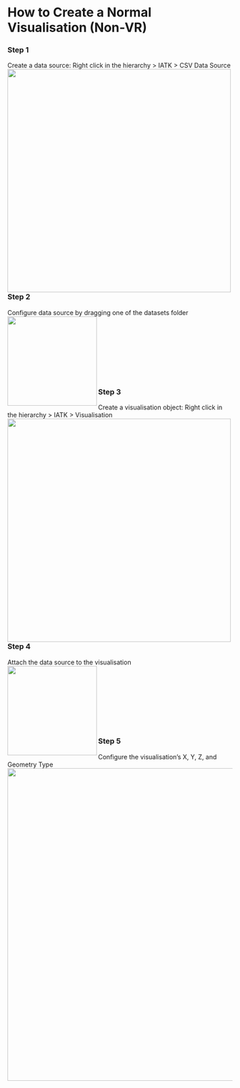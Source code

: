 # How to Create a Normal Visualisation (Non-VR)

### Step 1
Create a data source: Right click in the hierarchy > IATK > CSV Data Source<br>
<img align="left" height="500" src="https://user-images.githubusercontent.com/1362512/231146976-b6612634-3fbb-46f3-bc9c-e263e0aeed61.png">
<br><br><br><br><br><br><br><br><br><br><br><br><br><br><br><br><br><br><br><br><br>

### Step 2
Configure data source by dragging one of the datasets folder<br>
<img align="left" height="200" src="https://user-images.githubusercontent.com/1362512/231143528-73d167d9-d6de-46e1-94a9-f7a348a8e298.png">
<br><br><br><br><br><br><br><br>

### Step 3
Create a visualisation object: Right click in the hierarchy > IATK > Visualisation<br>
<img align="left" height="500" src="https://user-images.githubusercontent.com/1362512/231147198-59d41fdd-7637-46eb-a790-c8ae54971b98.png">
<br><br><br><br><br><br><br><br><br><br><br><br><br><br><br><br><br><br><br><br><br>

### Step 4
Attach the data source to the visualisation<br>
<img align="left" height="200" src="https://user-images.githubusercontent.com/1362512/231143595-d25a2c13-2c07-4131-a214-18813cbde98f.png">
<br><br><br><br><br><br><br><br>

### Step 5
Configure the visualisation’s X, Y, Z, and Geometry Type<br>
<img align="left" height="700" src="https://user-images.githubusercontent.com/1362512/231143635-5d63ec90-065c-41aa-a1c0-10a6e508fa81.png">
